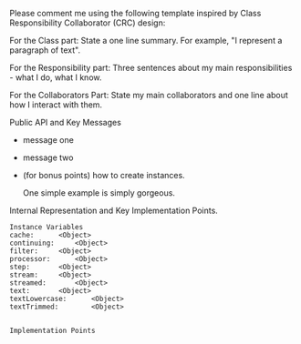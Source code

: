 Please comment me using the following template inspired by Class Responsibility Collaborator (CRC) design:For the Class part:  State a one line summary. For example, "I represent a paragraph of text".For the Responsibility part: Three sentences about my main responsibilities - what I do, what I know.For the Collaborators Part: State my main collaborators and one line about how I interact with them. Public API and Key Messages- message one   - message two - (for bonus points) how to create instances.   One simple example is simply gorgeous. Internal Representation and Key Implementation Points.    Instance Variables	cache:		<Object>	continuing:		<Object>	filter:		<Object>	processor:		<Object>	step:		<Object>	stream:		<Object>	streamed:		<Object>	text:		<Object>	textLowercase:		<Object>	textTrimmed:		<Object>    Implementation Points